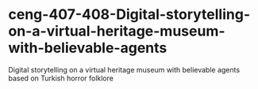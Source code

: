 # ceng-407-408-Digital-storytelling-on-a-virtual-heritage-museum-with-believable-agents
Digital storytelling on a virtual heritage museum with believable agents based on Turkish horror folklore
